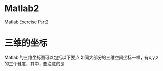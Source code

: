 # Matlab2
Matlab Exercise Part2 

# 三维的坐标
Matlab 的三维坐标图可以包括以下要点 
如同大部分的三维空间坐标一样，有x,y,z的三个维度，其中，要注意的是
